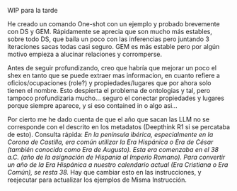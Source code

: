 WIP para la tarde

He creado un comando One-shot con un ejemplo y probado brevemente con DS y GEM. Rápidamente se aprecia que son mucho más estables, sobre todo DS, que baila un poco con las inferencias pero juntando 3 iteraciones sacas todas casi seguro.
GEM es más estable pero por algún motivo empieza a alucinar relaciones y corromperse.

Antes de seguir profundizando, creo que habría que mejorar un poco el shex en tanto que se puede extraer mas informacion, en cuanto refiere a oficios/ocupaciones (role?) y propiedades/lugares que por ahora solo tienen el nombre.
Esto despierta el problema de ontologias y tal, pero tampoco profundizaria mucho... seguro el conectar propiedades y lugares porque siempre aparece, y si eso contained in o algo asi...

Por cierto me he dado cuenta de que el año que sacan las LLM no se corresponde con el descrito en los metadatos (Deepthink R1 si se percataba de esto). Consulta rápida:
_En la península ibérica, especialmente en la Corona de Castilla, era común utilizar la Era Hispánica o Era de César (también conocida como Era de Augusto). Esta era comenzaba en el 38 a.C. (año de la asignación de Hispania al Imperio Romano)._
_Para convertir un año de la Era Hispánica a nuestro calendario actual (Era Cristiana o Era Común), se resta 38._
Hay que cambiar esto en las instrucciones, y reejecutar para actualizar los ejemplos de Misma Instrucción.
